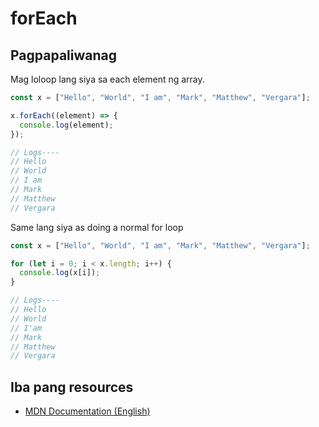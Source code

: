 # forEach

## Pagpapaliwanag

Mag loloop lang siya sa each element ng array.

```javascript
const x = ["Hello", "World", "I am", "Mark", "Matthew", "Vergara"];

x.forEach((element) => {
  console.log(element);
});

// Logs----
// Hello
// World
// I am
// Mark
// Matthew
// Vergara
```

Same lang siya as doing a normal for loop

```js
const x = ["Hello", "World", "I am", "Mark", "Matthew", "Vergara"];

for (let i = 0; i < x.length; i++) {
  console.log(x[i]);
}

// Logs----
// Hello
// World
// I'am
// Mark
// Matthew
// Vergara
```

## Iba pang resources

- [MDN Documentation (English)](https://developer.mozilla.org/en-US/docs/Web/JavaScript/Reference/Global_Objects/Array/forEach)
